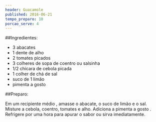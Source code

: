 ```yaml
---
header: Guacamole
published: 2016-06-21
tempo_preparo: 10
porcao_serve: 4
---
```



##Ingredientes:

- 3 abacates  
- 1 dente de alho
- 2 tomates picados 
- 3 colheres de sopa de coentro ou salsinha 
- 1/2 chícara de cebola picada
- 1 colher de chá de sal
- suco de 1 limão
- pimenta a gosto 


##Preparo:

Em um recipiente médio , amasse o abacate, o suco de limão e o sal.  Misture a cebola, coentro, tomates e alho. Adiciona a pimenta a gosto . Refrigere por uma hora para apurar o sabor ou sirva imediatamente.
